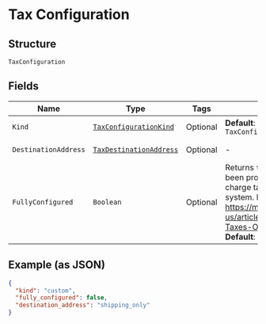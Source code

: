 
# Tax Configuration

## Structure

`TaxConfiguration`

## Fields

| Name | Type | Tags | Description | Getter | Setter |
|  --- | --- | --- | --- | --- | --- |
| `Kind` | [`TaxConfigurationKind`](../../doc/models/tax-configuration-kind.md) | Optional | **Default**: `TaxConfigurationKind.CUSTOM` | TaxConfigurationKind getKind() | setKind(TaxConfigurationKind kind) |
| `DestinationAddress` | [`TaxDestinationAddress`](../../doc/models/tax-destination-address.md) | Optional | - | TaxDestinationAddress getDestinationAddress() | setDestinationAddress(TaxDestinationAddress destinationAddress) |
| `FullyConfigured` | `Boolean` | Optional | Returns `true` when Chargify has been properly configured to charge tax using the specified tax system. More details about taxes: https://maxio.zendesk.com/hc/en-us/articles/24287012608909-Taxes-Overview<br>**Default**: `false` | Boolean getFullyConfigured() | setFullyConfigured(Boolean fullyConfigured) |

## Example (as JSON)

```json
{
  "kind": "custom",
  "fully_configured": false,
  "destination_address": "shipping_only"
}
```

